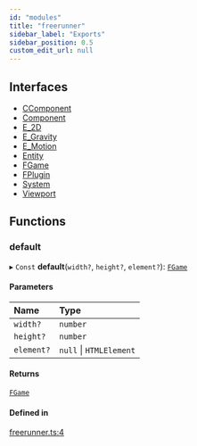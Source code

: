 ```yaml
---
id: "modules"
title: "freerunner"
sidebar_label: "Exports"
sidebar_position: 0.5
custom_edit_url: null
---
```


## Interfaces

- [CComponent](interfaces/CComponent)
- [Component](interfaces/Component)
- [E\_2D](interfaces/E_2D)
- [E\_Gravity](interfaces/E_Gravity)
- [E\_Motion](interfaces/E_Motion)
- [Entity](interfaces/Entity)
- [FGame](interfaces/FGame)
- [FPlugin](interfaces/FPlugin)
- [System](interfaces/System)
- [Viewport](interfaces/Viewport)

## Functions

### default

▸ `Const` **default**(`width?`, `height?`, `element?`): [`FGame`](interfaces/FGame)

#### Parameters

| Name | Type |
| :------ | :------ |
| `width?` | `number` |
| `height?` | `number` |
| `element?` | ``null`` \| `HTMLElement` |

#### Returns

[`FGame`](interfaces/FGame)

#### Defined in

[freerunner.ts:4](https://github.com/Sebring/freerunner/blob/eaa5ade/src/freerunner.ts#L4)
